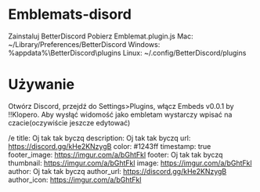 # Emblemats-disord


Zainstaluj BetterDiscord
Pobierz Emblemat.plugin.js
Mac: ~/Library/Preferences/BetterDiscord
Windows: %appdata%\BetterDiscord\plugins
Linux: ~/.config/BetterDiscord/plugins

# Używanie

Otwórz Discord, przejdź do Settings>Plugins, włącz Embeds v0.0.1 by !!Klopero.
Aby wysłąć widomość jako embletam wystarczy wpisać na czacie(oczywiście jeszcze edytować)

/e title: Oj tak tak byczq
description: Oj tak tak byczq
url: https://discord.gg/kHe2KNzygB
color: #1243ff
timestamp: true
footer_image: https://imgur.com/a/bGhtFkl
footer: Oj tak tak byczq
thumbnail: https://imgur.com/a/bGhtFkl
image: https://imgur.com/a/bGhtFkl
author: Oj tak tak byczq
author_url: https://discord.gg/kHe2KNzygB
author_icon: https://imgur.com/a/bGhtFkl
